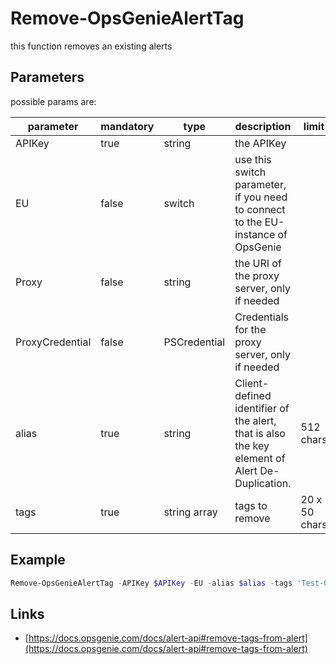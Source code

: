 ﻿# Remove-OpsGenieAlertTag

this function removes an existing alerts

## Parameters

possible params are:

parameter | mandatory | type | description | limit
---|---|---|---|---
APIKey | true | string | the APIKey
EU | false | switch | use this switch parameter, if you need to connect to the EU-instance of OpsGenie
Proxy | false | string | the URI of the proxy server, only if needed
ProxyCredential | false | PSCredential | Credentials for the proxy server, only if needed
alias | true | string | Client-defined identifier of the alert, that is also the key element of Alert De-Duplication.|512 chars
tags | true | string array | tags to remove | 20 x 50 chars

## Example

```PowerShell
Remove-OpsGenieAlertTag -APIKey $APIKey -EU -alias $alias -tags 'Test-01'
```

## Links

- [https://docs.opsgenie.com/docs/alert-api#remove-tags-from-alert](https://docs.opsgenie.com/docs/alert-api#remove-tags-from-alert)
